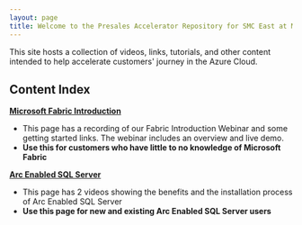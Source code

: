```yaml
---
layout: page
title: Welcome to the Presales Accelerator Repository for SMC East at Microsoft
---
```

This site hosts a collection of videos, links, tutorials, and other content intended to help accelerate customers' journey in the Azure Cloud.

## Content Index
**[Microsoft Fabric Introduction](https://smc-presales-accelerators.github.io/Content/fabric-introduction/FabricIntroduction.md)**
- This page has a recording of our Fabric Introduction Webinar and some getting started links. The webinar includes an overview and live demo.
- **Use this for customers who have little to no knowledge of Microsoft Fabric**

**[Arc Enabled SQL Server](https://smc-presales-accelerators.github.io/Content/arc-enabled-sql/ArcEnabledSQL.md)**
- This page has 2 videos showing the benefits and the installation process of Arc Enabled SQL Server
- **Use this page for new and existing Arc Enabled SQL Server users**
